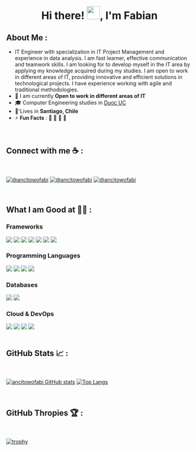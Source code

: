 <!--
**ancitowofabi/ancitowofabi** is a ✨ _special_ ✨ repository because its `README.md` (this file) appears on your GitHub profile.

Here are some ideas to get you started:

- 🔭 I’m currently working on ...
- 🌱 I’m currently learning ...
- 👯 I’m looking to collaborate on ...
- 🤔 I’m looking for help with ...
- 💬 Ask me about ...
- 📫 How to reach me: ...
- 😄 Pronouns: ...
- ⚡ Fun fact: ...
-->
<h1 align="center">Hi there! <img src="https://media.giphy.com/media/hvRJCLFzcasrR4ia7z/giphy.gif" width="35">, I'm Fabian</h1>


## About Me :
- IT Engineer with specialization in IT Project Management and experience in data analysis. I am fast learner, effective communication and teamwork skills. I am looking for to develop myself in the IT area by applying my knowledge acquired during my studies. I am open to work in different areas of IT, providing innovative and efficient solutions in technological projects. I have experience working with agile and traditional methodologies.
- 🏢 I am currently **Open to work in different areas of IT**
- 🎓 Computer Engineering studies in [Duoc UC](https://www.duoc.cl/)
- 🏡'Lives in **Santiago, Chile**
- ⚡ **Fun Facts** : 🍕  🏏 🎥 🚞

<br>

## Connect with me ☕ :

<br>

[![@ancitowofabi](https://img.icons8.com/fluency/48/000000/instagram-new.png "@ancitowofabi")](https://www.instagram.com/ancitowofabi/) 
[![@ancitowofabi](https://img.icons8.com/fluency/48/000000/facebook.png "@fabianignacio.carrimanibaca/")](https://www.facebook.com/fabianignacio.carrimanibaca/) 
[![@ancitowofabi](https://img.icons8.com/fluency/48/000000/linkedin.png "@fabian-carriman")](https://www.linkedin.com/in/fabian-carriman/) 

<br>

## What I am Good at 🧑‍💻 :

### Frameworks
<img src="https://img.icons8.com/color/48/000000/html-5--v1.png"/> <img src="https://img.icons8.com/color/48/000000/css3.png"/> <img src="https://img.icons8.com/color/48/000000/sass.png"/> 
<img src="https://img.icons8.com/color/48/000000/angularjs.png"/>
<img src="https://img.icons8.com/ios-filled/48/44B78B/django.png"/>
<img src="https://img.icons8.com/office/48/000000/react.png"/>
<img src="https://img.icons8.com/color/48/000000/nextjs.png"/>

### Programming Languages
<img src="https://img.icons8.com/color/48/000000/python--v1.png"/> <img src="https://img.icons8.com/color/48/000000/java-coffee-cup-logo--v1.png"/> <img src="https://img.icons8.com/color/48/000000/javascript--v1.png"/>  <img src="https://img.icons8.com/color/48/000000/typescript.png"/>


### Databases
<img src="https://img.icons8.com/color/48/000000/mysql-logo.png"/> <img src="https://img.icons8.com/color/48/000000/oracle-logo.png"/> 
### Cloud & DevOps
<img src="https://img.icons8.com/color/48/000000/azure-1.png"/> <img src="https://img.icons8.com/color/48/000000/google-cloud.png"/> <img src="https://img.icons8.com/color/48/000000/git.png"/>
<img src="https://img.icons8.com/color/48/000000/firebase.png"/>
<br>
<br>

## GitHub Stats 📈 :

<br>

[![ancitowofabi GitHub stats](https://github-readme-stats.vercel.app/api?username=ancitowofabi&theme=algolia)](https://github.com/ancitowofabi/github-readme-stats) [![Top Langs](https://github-readme-stats.vercel.app/api/top-langs/?username=ancitowofabi&theme=algolia)](https://github.com/ancitowofabi/github-readme-stats) 

<br>

## GitHub Thropies 🏆 :

<br>

[![trophy](https://github-profile-trophy.vercel.app/?username=ancitowofabi)](https://github.com/AnushkaWijegoonawardana97/github-profile-trophy)
